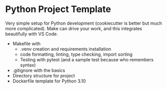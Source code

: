 # Python Project Template

Very simple setup for Python development (cookiecutter is better but much more complicated).
Make can drive your work, and this integrates beautifully with VS Code.


- Makefile with 
  - .venv creation and requirements installation
  - code formatting, linting, type checking, import sorting
  - Testing with pytest (and a sample test because who remembers syntax)
- .gitignore with the basics
- Directory structure for project
- Dockerfile template for Python 3.10
